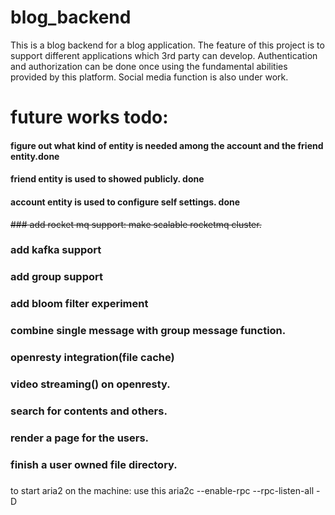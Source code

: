 # blog_backend
This is a blog backend for a blog application.
The feature of this project is to support different applications which 3rd party can develop.
Authentication and authorization can be done once using the fundamental abilities provided by this platform. 
Social media function is also under work. 

# future works todo:
#### figure out what kind of entity is needed among the account and the friend entity.done
#### friend entity is used to showed publicly. done
#### account entity is used to configure self settings. done

~~### add rocket mq support: make scalable rocketmq cluster.~~
### add kafka support
### add group support 
### add bloom filter experiment 
### combine single message with group message function.
### openresty integration(file cache)
### video streaming() on openresty.
### search for contents and others.
### render a page for the users.
### finish a user owned file directory.
### 

to start aria2 on the machine: use this aria2c --enable-rpc --rpc-listen-all -D